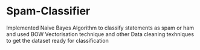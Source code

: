 # Spam-Classifier
Implemented Naive Bayes Algorithm to classify statements as spam or ham and used BOW Vectorisation technique and other Data cleaning texhniques to get the dataset ready for classification
